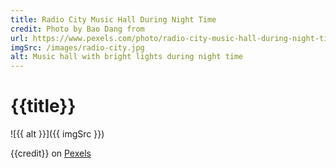 ```yaml
---
title: Radio City Music Hall During Night Time
credit: Photo by Bao Dang from
url: https://www.pexels.com/photo/radio-city-music-hall-during-night-time-3700369/
imgSrc: /images/radio-city.jpg
alt: Music hall with bright lights during night time
---
```


# {{title}}

![{{ alt }}]({{ imgSrc }})

{{credit}} on [Pexels]({{url}})